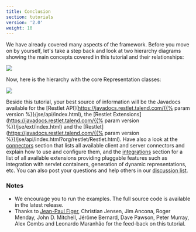 ```yaml
---
title: Conclusion
section: tutorials
version: '2.0'
weight: 10
---
```

We have already covered many aspects of the framework. Before you move
on by yourself, let's take a step back and look at two hierarchy
diagrams showing the main concepts covered in this tutorial and their
relationships:

![](../images/restlets.png)

Now, here is the hierarchy with the core Representation classes:

![](../images/representations.png)

Beside this tutorial, your best source of information will be the
Javadocs available for the [Restlet API](https://javadocs.restlet.talend.com/{{% param version %}}/jse/api/index.html), the [Restlet
Extensions](https://javadocs.restlet.talend.com/{{% param version %}}/jse/ext/index.html) and the [Restlet](https://javadocs.restlet.talend.com/{{% param version %}}/jse/api/index.html?org/restlet/Restlet.html). Have also a look at the
[connectors](connectors) section that lists all available client and
server connectors and explain how to use and configure them, and the
[integrations](integrations) section for a list of all available
extensions providing pluggable features such as integration with servlet
containers, generation of dynamic representations, etc. You can also
post your questions and help others in our [discussion
list](https://groups.google.com/a/restlet.org/forum/#!forum/framework-discuss).

### <a name="notes">Notes</a>

-   We encourage you to run the examples. The full source code is
    available in the latest release.
-   Thanks to [Jean-Paul Figer](http://www.figer.com/), Christian
    Jensen, Jim Ancona, Roger Menday, John D. Mitchell, Jérôme Bernard,
    Dave Pawson, Peter Murray, Alex Combs and Leonardo Maranhão for the
    feed-back on this tutorial.
